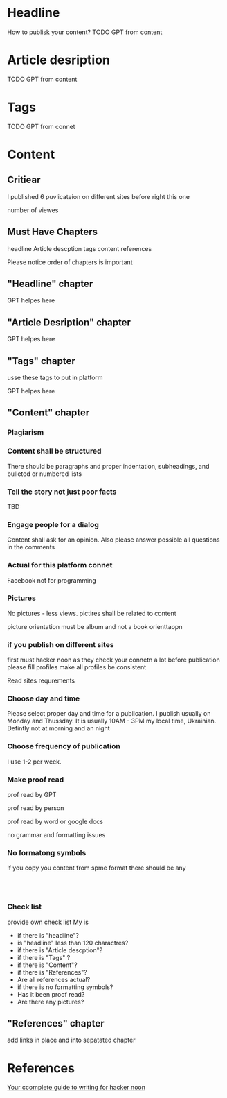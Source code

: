 # Headline
How to publisk your content?
TODO GPT from content

# Article desription 
TODO GPT from content 

# Tags
TODO GPT from connet

# Content
## Critiear
I published 6 puvlicateion on different sites before right this one

number of viewes

## Must Have Chapters

headline 
Article descption
tags
content
references

Please notice order of chapters is important

## "Headline" chapter
GPT helpes here

## "Article Desription" chapter

GPT helpes here

## "Tags" chapter

usse these tags to put in platform 

GPT helpes here

## "Content" chapter

### Plagiarism

### Content shall be structured

There should be paragraphs and proper indentation, subheadings, and bulleted or numbered lists

### Tell the story not just poor facts
TBD

### Engage people for a dialog
Content shall ask for an opinion. Also please answer possible all questions in the comments 

### Actual for this platform connet
Facebook not for programming

### Pictures 
No pictures - less views. pictires shall be related to content

picture orientation must be album and not a book orienttaopn

### if you publish on different sites

first must hacker noon as they check your connetn a lot
before publication please fill profiles
make all profiles be consistent

Read sites requrements 

### Choose day and time
Please select proper day and time for a publication. I publish usually on Monday and Thussday.
It is usually 10AM - 3PM my local time, Ukrainian. Defintly not at morning and an night 

### Choose frequency of publication
I use 1-2 per week. 

### Make proof read 
prof read by GPT

prof read by person

prof read by word or google docs

no grammar and formatting issues

### No formatong symbols
if you copy you content from spme format there should be any

</br>
&nbsp;&nbsp;

### Check list
provide own check list
My is 
- if there is "headline"?
- is "headline" less than 120 charactres?
- if there is "Article descption"?
- if there is "Tags" ?
- if there is "Content"?
- if there is "References"?
- Are all references actual?
- if there is no formatting symbols?
- Has it been proof read?
- Are there any pictures?

## "References" chapter
add links in place and into sepatated chapter 

# References 
[Your ccomplete guide to writing for hacker noon](https://help.hackernoon.com/your-complete-guide-to-writing-for-hacker-noon)